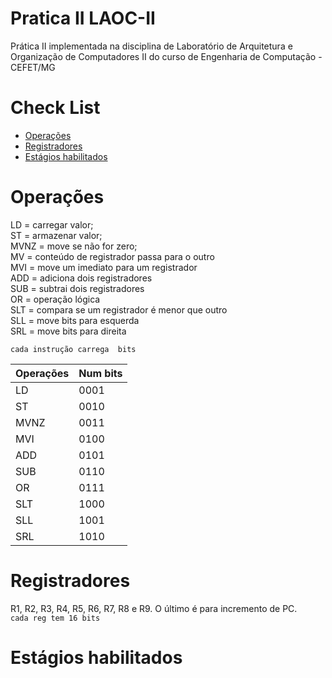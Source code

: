 # Pratica II LAOC-II
Prática II implementada na disciplina de Laboratório de Arquitetura e Organização de Computadores II do curso de Engenharia de Computação - CEFET/MG

Check List
=================

<!--ts-->
   * [Operações](#operacoes)
   * [Registradores](#registradores)
   * [Estágios habilitados](#estagios-habilitados)
<!--te-->


Operações
============

LD = carregar valor; <br />
ST = armazenar valor; <br />
MVNZ = move se não for zero; <br />
MV = conteúdo de registrador passa para o outro <br />
MVI = move um imediato para um registrador <br />
ADD = adiciona dois registradores <br />
SUB = subtrai dois registradores <br />
OR = operação lógica <br />
SLT = compara se um registrador é menor que outro <br />
SLL = move bits para esquerda <br />
SRL = move bits para direita <br />

``` cada instrução carrega  bits ```

|      Operações      |      Num bits       |
| ------------------- | ------------------- |
|         LD          |        0001         |
|         ST          |        0010         |
|        MVNZ         |        0011         |
|        MVI          |        0100         |
|        ADD          |        0101         |
|        SUB          |        0110         |
|         OR          |        0111         |
|        SLT          |        1000         |
|        SLL          |        1001         |
|        SRL          |        1010         |

Registradores
============
R1, R2, R3, R4, R5, R6, R7, R8 e R9. O último é para incremento de PC. <br />
``` cada reg tem 16 bits ```


Estágios habilitados
============
